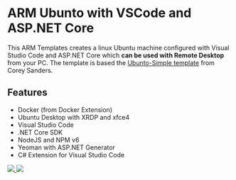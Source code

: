 
# ARM Ubunto with VSCode and ASP.NET Core

This ARM Templates creates a linux Ubuntu machine configured with Visual Studio Code 
and ASP.NET Core which <b>can be used with Remote Desktop</b> from your PC. 
The template is based the <a href="https://github.com/Azure/azure-quickstart-templates/tree/master/docker-simple-on-ubuntu">Ubunto-Simple template</a> from Corey Sanders.

## Features  
- Docker (from Docker Extension)
- Ubuntu Desktop with XRDP and xfce4 
- Visual Studio Code
- .NET Core SDK
- NodeJS and NPM v6
- Yeoman with ASP.NET Generator
- C# Extension for Visual Studio Code

<a href="https://portal.azure.com/#create/Microsoft.Template/uri/https:%2F%2Fraw.githubusercontent.com%2FSpectoLogic%2FARM-Templates%2Fmaster%2FUbuntoXRDPVSCode%2FUbuntoXRDPVSCode%2FTemplates%2Fazuredeploy.json" target="_blank">
    <img src="http://azuredeploy.net/deploybutton.png"/>
</a>
<a href="http://armviz.io/#/?load=https:%2F%2Fraw.githubusercontent.com%2FSpectoLogic%2FARM-Templates%2Fmaster%2FUbuntoXRDPVSCode%2FUbuntoXRDPVSCode%2FTemplates%2Fazuredeploy.json" target="_blank">
    <img src="http://armviz.io/visualizebutton.png"/>
</a>

